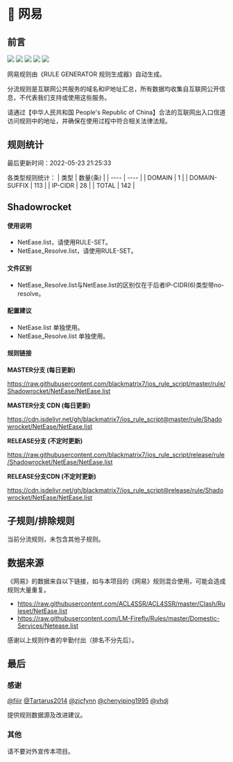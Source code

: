 # 🧸 网易

## 前言

![](https://shields.io/badge/-移除重复规则-ff69b4) ![](https://shields.io/badge/-DOMAIN与DOMAIN--SUFFIX合并-green) ![](https://shields.io/badge/-DOMAIN--SUFFIX间合并-critical) ![](https://shields.io/badge/-DOMAIN--SUFFIX与DOMAIN--KEYWORD合并-blue) ![](https://shields.io/badge/-IP--CIDR(6)合并-blueviolet) 

网易规则由《RULE GENERATOR 规则生成器》自动生成。

分流规则是互联网公共服务的域名和IP地址汇总，所有数据均收集自互联网公开信息，不代表我们支持或使用这些服务。

请通过【中华人民共和国 People's Republic of China】合法的互联网出入口信道访问规则中的地址，并确保在使用过程中符合相关法律法规。

## 规则统计

最后更新时间：2022-05-23 21:25:33

各类型规则统计：
| 类型 | 数量(条)  | 
| ---- | ----  |
| DOMAIN | 1  | 
| DOMAIN-SUFFIX | 113  | 
| IP-CIDR | 28  | 
| TOTAL | 142  | 


## Shadowrocket 

#### 使用说明
- NetEase.list，请使用RULE-SET。
- NetEase_Resolve.list，请使用RULE-SET。

#### 文件区别
- NetEase_Resolve.list与NetEase.list的区别仅在于后者IP-CIDR(6)类型带no-resolve。

#### 配置建议
- NetEase.list 单独使用。
- NetEase_Resolve.list 单独使用。

#### 规则链接
**MASTER分支 (每日更新)**

https://raw.githubusercontent.com/blackmatrix7/ios_rule_script/master/rule/Shadowrocket/NetEase/NetEase.list

**MASTER分支 CDN (每日更新)**

https://cdn.jsdelivr.net/gh/blackmatrix7/ios_rule_script@master/rule/Shadowrocket/NetEase/NetEase.list

**RELEASE分支 (不定时更新)**

https://raw.githubusercontent.com/blackmatrix7/ios_rule_script/release/rule/Shadowrocket/NetEase/NetEase.list

**RELEASE分支CDN (不定时更新)**

https://cdn.jsdelivr.net/gh/blackmatrix7/ios_rule_script@release/rule/Shadowrocket/NetEase/NetEase.list

## 子规则/排除规则


当前分流规则，未包含其他子规则。

## 数据来源

《网易》的数据来自以下链接，如与本项目的《网易》规则混合使用，可能会造成规则大量重复。

- https://raw.githubusercontent.com/ACL4SSR/ACL4SSR/master/Clash/Ruleset/NetEase.list
- https://raw.githubusercontent.com/LM-Firefly/Rules/master/Domestic-Services/Netease.list


感谢以上规则作者的辛勤付出（排名不分先后）。

## 最后

### 感谢

[@fiiir](https://github.com/fiiir) [@Tartarus2014](https://github.com/Tartarus2014) [@zjcfynn](https://github.com/zjcfynn) [@chenyiping1995](https://github.com/chenyiping1995) [@vhdj](https://github.com/vhdj)

提供规则数据源及改进建议。

### 其他

请不要对外宣传本项目。